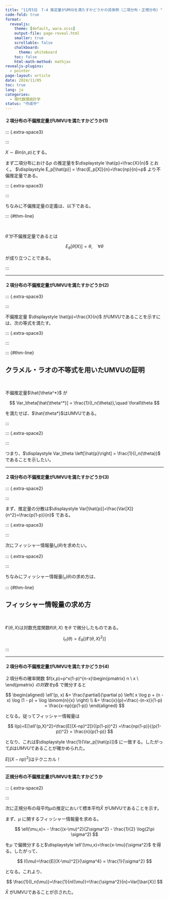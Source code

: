 ```yaml
---
title: "11月5日　7-4 推定量がUMVUを満たすかどうかの具体例（二項分布・正規分布）"
code-fold: true
format:
  revealjs:
    theme: [default, wara.scss]
    output-file: page-reveal.html
    smaller: true
    scrollable: false
    chalkboard:
      theme: whiteboard
    toc: false
    html-math-method: mathjax
revealjs-plugins:
  - pointer
page-layout: article
date: 2024/11/05
toc: true
lang: ja
categories:
  - 現代数理統計学
status: "作成中"
---
```



#### ２項分布の不偏推定量がUMVUを満たすかどうか(1)

::: {.extra-space3}

:::


$X \sim Bin(n,p)$とする。

まず二項分布における$p$ の推定量を$\displaystyle \hat{p}=\frac{X}{n}$ とおく。 $\displaystyle E_p[\hat{p}] = \frac{E_p[X]}{n}=\frac{np}{n}=p$ より不偏推定量である。

::: {.extra-space3}

:::

ちなみに不偏推定量の定義は、以下である。

::: {#thm-line}

<br/>

$\hat{\theta}$ が不偏推定量であるとは

$$
E_\theta[\hat{\theta}(X)] = \theta, \quad \forall\theta
$$

が成り立つことである。

:::

---

#### ２項分布の不偏推定量がUMVUを満たすかどうか(2)


::: {.extra-space3}

:::


不偏推定量 $\displaystyle \hat{p}=\frac{X}{n}$ がUMVUであることを示すには、次の等式を満たす。

::: {.extra-space3}

:::

::: {#thm-line}


## クラメル・ラオの不等式を用いたUMVUの証明

<br/>

不偏推定量$\hat{\theta^*}$ が

$$
Var_\theta[\hat{\theta^*}] = \frac{1}{I_n(\theta)},\quad \forall\theta
$$

を満たせば、$\hat{\theta*}$はUMVUである。

:::


::: {.extra-space2}

:::


つまり、$\displaystyle Var_\theta \left[\hat{p}\right] = \frac{1}{I_n(\theta)}$ であることを示したい。


---

#### ２項分布の不偏推定量がUMVUを満たすかどうか(3)

::: {.extra-space2}

:::



まず、推定量の分散は$\displaystyle Var[\hat{p}]=\frac{Var[X]}{n^2}=\frac{p(1-p)}{n}$ である。

::: {.extra-space3}

:::

次にフィッシャー情報量$I_n(\theta)$を求めたい。

::: {.extra-space2}

:::


ちなみにフィッシャー情報量$I_n(\theta)$の求め方は、

::: {#thm-line}

## フィッシャー情報量の求め方

<br/>

$\ell'(\theta,X)$は対数充度関数$\ell(\theta,X)$ を$\theta$ で微分したものである。

$$
I_n(\theta) = E_\theta \left[(\ell'(\theta,X)^2)\right]
$$

:::

---

#### ２項分布の不偏推定量がUMVUを満たすかどうか(4)

２項分布の確率関数
$f(x,p)=p^x(1-p)^{n-x}\begin{pmatrix}
n  \\
x  \\
\end{pmatrix}
$の対数を$p$ で微分すると

$$
\begin{aligned}
    \ell'(p, x) &= \frac{\partial}{\partial p} \left( x \log p + (n - x) \log (1 - p) + \log \binom{n}{x} \right) \\
    &= \frac{x}{p}+\frac{-(n-x)}{1-p} = \frac{x-np}{p(1-p)}
\end{aligned}
$$

となる。従ってフィッシャー情報量は

$$
I(p)=E[\ell'(p,X)^2]=\frac{E[(X-np)^2]}{(p(1-p))^2} =\frac{np(1-p)}{(p(1-p))^2} = \frac{n}{p(1-p)}
$$




となり、これは$\displaystyle \frac{1}{Var_p[\hat{p}]}$ に一致する。したがって$\hat{p}$は$UMVU$であることが確かめられた。

$E[(X-np)^2]$はテクニカル！

---



#### 正規分布の不偏推定量がUMVUを満たすかどうか


::: {.extra-space2}

:::


次に正規分布の母平均$\mu$の推定において標本平均$\bar{X}$ がUMVUであることを示す。


まず、$\mu$ に関するフィッシャー情報量を求める。

$$
\ell(\mu,x)= - \frac{(x-\mu)^2}{2\sigma^2} - \frac{1}{2} \log(2\pi \sigma^2)
$$

を$\mu$ で偏微分すると$\displaystyle \ell'(\mu,x)=\frac{x-\mu}{\sigma^2}$ を得る。したがって、

$$
I(\mu)=\frac{E[(X-\mu)^2]}{\sigma^4} = \frac{1}{\sigma^2}
$$

となる。これより、


$$
\frac{1}{I_n(\mu)}=\frac{1}{nI(\mu)}=\frac{\sigma^2}{n}=Var[\bar{X}]
$$

$\bar{X}$ がUMVUであることが示された。
